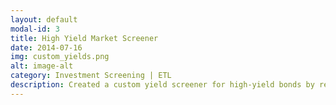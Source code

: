 ```yaml
---
layout: default
modal-id: 3
title: High Yield Market Screener
date: 2014-07-16
img: custom_yields.png
alt: image-alt
category: Investment Screening | ETL
description: Created a custom yield screener for high-yield bonds by recalculating target yields based on custom exit dates. This was used by an investment group for idea generation by understanding the total return to refinancing vs. YTM or YTW shown in the static index. This gives an advantage in the market when screening for new ideas.
---
```

